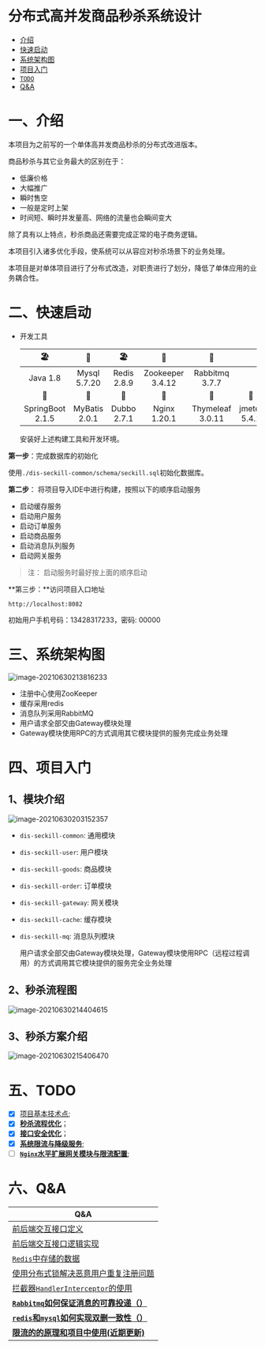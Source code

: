 # 分布式高并发商品秒杀系统设计

- [介绍](#介绍)
- [快速启动](#快速启动)
- [系统架构图](#系统架构图)
- [项目入门](#项目入门)
- [`TODO`](#TODO)
- [Q&A](#Q&A)

# 一、介绍

本项目为之前写的一个单体高并发商品秒杀的分布式改进版本。

商品秒杀与其它业务最大的区别在于：

- 低廉价格
- 大幅推广
- 瞬时售空
- 一般是定时上架
- 时间短、瞬时并发量高、网络的流量也会瞬间变大

除了具有以上特点，秒杀商品还需要完成正常的电子商务逻辑。

本项目引入诸多优化手段，使系统可以从容应对秒杀场景下的业务处理。

本项目是对单体项目进行了分布式改造，对职责进行了划分，降低了单体应用的业务耦合性。

# 二、快速启动

- 开发工具

  |        🏖         |       🌁       |      🏖      |        🎯         |        🦄         |              |
  | :--------------: | :-----------: | :---------: | :--------------: | :--------------: | :----------: |
  |     Java 1.8     | Mysql 5.7.20  | Redis 2.8.9 | Zookeeper 3.4.12 |  Rabbitmq 3.7.7  |              |
  |        🧐         |       🥇       |      🌈      |        🍻         |        📮         |      🚏       |
  | SpringBoot 2.1.5 | MyBatis 2.0.1 | Dubbo 2.7.1 |  Nginx   1.20.1  | Thymeleaf 3.0.11 | jmeter 5.4.1 |

  安装好上述构建工具和开发环境。

**第一步**：完成数据库的初始化

使用`./dis-seckill-common/schema/seckill.sql`初始化数据库。

**第二步**： 将项目导入IDE中进行构建，按照以下的顺序启动服务

- 启动缓存服务
- 启动用户服务
- 启动订单服务
- 启动商品服务
- 启动消息队列服务
- 启动网关服务

> 注： 启动服务时最好按上面的顺序启动

**第三步：**访问项目入口地址

```
http://localhost:8082
```

初始用户手机号码：13428317233，密码: 00000

# 三、系统架构图

![image-20210630213816233](https://gitee.com/wu_hc/note_images/raw/master/project/seckill/20210630220403.png)

- 注册中心使用ZooKeeper
- 缓存采用redis
- 消息队列采用RabbitMQ
- 用户请求全部交由Gateway模块处理
- Gateway模块使用RPC的方式调用其它模块提供的服务完成业务处理

# 四、项目入门

## 1、模块介绍

![image-20210630203152357](https://gitee.com/wu_hc/note_images/raw/master/project/seckill/20210630220421.png)

- `dis-seckill-common`: 通用模块

- `dis-seckill-user`: 用户模块

- `dis-seckill-goods`: 商品模块

- `dis-seckill-order`: 订单模块

- `dis-seckill-gateway`: 网关模块

- `dis-seckill-cache`: 缓存模块

- `dis-seckill-mq`: 消息队列模块

   用户请求全部交由Gateway模块处理，Gateway模块使用RPC（远程过程调用）的方式调用其它模块提供的服务完全业务处理

## 2、秒杀流程图

![image-20210630214404615](https://gitee.com/wu_hc/note_images/raw/master/project/seckill/20210630220416.png)

## 3、秒杀方案介绍

![image-20210630215406470](https://gitee.com/wu_hc/note_images/raw/master/project/seckill/20210630220422.png)

# 五、TODO

- [x] [项目基本技术点]();
- [x] **[秒杀流程优化]()**；
- [x] **[接口安全优化]()**；
- [x] **[系统限流与降级服务]()**;
- [ ] **[`Nginx`水平扩展网关模块与限流配置]()**;

# 六、Q&A

| Q&A                                            |
| ---------------------------------------------- |
| [前后端交互接口定义]()                         |
| [前后端交互接口逻辑实现]()                     |
| [`Redis`中存储的数据]()                        |
| [使用分布式锁解决恶意用户重复注册问题]()       |
| [拦截器`HandlerInterceptor`的使用]()           |
| **[`Rabbitmq`如何保证消息的可靠投递（）]()**   |
| **[`redis`和`mysql`如何实现双删一致性（）]()** |
| **[限流的的原理和项目中使用(近期更新)]()**     |

